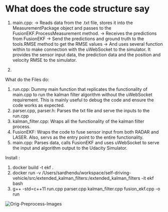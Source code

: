 
# What does the code structure say

1. main.cpp:
    -> Reads data from the .txt file, stores it into the MeasurementPackage object and passes to the FusionEKF.ProcessMeasurement method.
    -> Receives the predictions from FusionEKF
    -> Send the predictions and ground truth to the tools.RMSE method to get the RMSE values
    -> And uses several function within to make connection with the uWebSocket to the simulator. It provides the sensor input data, the prediction data and the position and velocity RMSE to the simulator.

2.



What do the Files do:

1. run.cpp: Dummy main function that replicates the functionality of main.cpp to run the kalman filter algorithm without the uWebSocket requirement. This is mainly useful to debug the code and ensure the code works as expected.
2. parser.cpp, parser.h: Parses the txt file and serve the inputs to the run.cpp
3. kalman_filter.cpp: Wraps all the functionality of the kalman filter process.
4. FusionEKF: Wraps the code to fuse sensor input from both RADAR and LASER. Also, servs as the entry point to the entire functionality.
5. main.cpp: Parses data, calls FusionEKF and uses uWebSocket to serve the input and algorithm output to the Udacity Simulator.

Install :
1. docker build -t ekf .
2. docker run -v /Users/sardhendu/workspace/self-driving-vehicle/src/extended_kalman_filters:/extended_kalman_filters -it ekf bash
3. g++ -std=c++11 run.cpp parser.cpp kalman_filter.cpp fusion_ekf.cpp -o run





![Orig-Preprocess-Images](https://github.com/Sardhendu/self-driving-vehicle/blob/master/src/behavioural_cloning/image/input_img.png)
